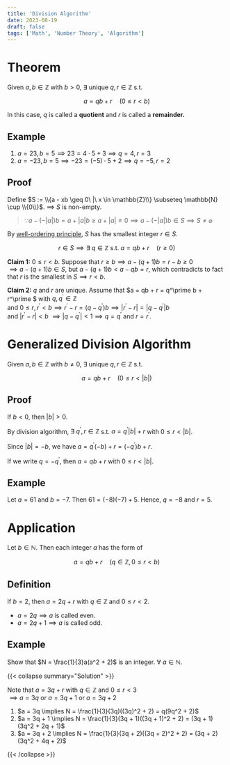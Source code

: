 ```yaml
---
title: 'Division Algorithm'
date: 2023-08-19
draft: false
tags: ['Math', 'Number Theory', 'Algorithm']
---
```


# Theorem

Given $a, b \in \mathbb{Z}$ with $b > 0$, $\exists$ unique $q, r \in \mathbb{Z}$ s.t.

$$
a = qb + r \quad (0 \leq r < b)
$$

In this case, $q$ is called a **quotient** and $r$ is called a **remainder.**

## Example

1. $a = 23, b = 5 \implies 23 = 4 \cdot 5 + 3 \implies q = 4, r = 3$
2. $a = -23, b = 5 \implies -23 = (-5) \cdot 5 + 2 \implies q = -5, r = 2$

## Proof

Define $S := \\{a - xb \geq 0\ |\ x \in \mathbb{Z}\\} \subseteq \mathbb{N} \cup \\{0\\}$. $\implies$ $S$ is non-empty.

> $\because a - (-|a|)b = a + |a|b \geq a + |a| \geq 0 \implies a - (-|a|)b \in S \implies S \neq \varnothing$

By [well-ordering principle](/posts/number-theory/1/#well-ordering-principle), $S$ has the smallest integer $r \in S$.

$$
r \in S \implies \exists\ q \in \mathbb{Z} \text{ s.t. } a = qb + r \quad (r \geq 0)
$$

**Claim 1:** $0 \leq r < b$. Suppose that $r \geq b \implies a - (q+1)b = r - b \geq 0$  
$\implies a - (q+1)b \in S$, but $a -(q + 1)b < a - qb = r$, which contradicts to fact that $r$ is the smallest in $S \implies r < b$.

**Claim 2:** $q$ and $r$ are unique. Assume that $a = qb + r = q^\prime b + r^\prime $ with $q, q^\prime \in \mathbb{Z}$  
and $0 \leq r, r^\prime < b \implies r^\prime - r = (q - q^\prime)b \implies |r^\prime - r| = |q - q^\prime |b$  
and $|r^\prime - r| < b$ $\implies |q - q^\prime| < 1 \implies q = q^\prime$ and $r = r^\prime$.

# Generalized Division Algorithm

Given $a, b \in \mathbb{Z}$ with $b \neq 0$, $\exists$ unique $q, r \in \mathbb{Z}$ s.t.

$$
a = qb + r \quad (0 \leq r < |b|)
$$

## Proof

If $b < 0$, then $|b| > 0$.

By division algorithm, $\exists\ q^\prime, r \in \mathbb{Z}$ s.t. $a = q^\prime |b| + r$ with $0 \leq r < |b|$.

Since $|b| = -b$, we have $a = q^\prime (-b) + r = (-q^\prime) b + r$.

If we write $q = -q^\prime$, then $a = qb + r$ with $0 \leq r < |b|$.

## Example

Let $a = 61$ and $b = -7$. Then $61 = (-8)(-7) + 5$. Hence, $q = -8$ and $r = 5$.

# Application

Let $b \in \mathbb{N}$. Then each integer $a$ has the form of

$$
a = qb + r \quad (q \in \mathbb{Z}, 0 \leq r < b)
$$

## Definition

If $b = 2$, then $a = 2q + r$ with $q \in \mathbb{Z}$ and $0 \leq r < 2$.

- $a = 2q \implies a$ is called even.
- $a = 2q + 1 \implies a$ is called odd.

## Example

Show that $N = \frac{1}{3}a(a^2 + 2)$ is an integer. $\forall\ a \in \mathbb{N}$.

{{< collapse summary="Solution" >}}

Note that $a = 3q + r$ with $q \in \mathbb{Z}$ and $0 \leq r < 3$   
$\implies a = 3q$ or $a = 3q + 1$ or $a = 3q + 2$

1. $a = 3q \implies N = \frac{1}{3}(3q)((3q)^2 + 2) = q(9q^2 + 2)$
2. $a = 3q + 1 \implies N = \frac{1}{3}(3q + 1)((3q + 1)^2 + 2) = (3q + 1)(3q^2 + 2q + 1)$
3. $a = 3q + 2 \implies N = \frac{1}{3}(3q + 2)((3q + 2)^2 + 2) = (3q + 2)(3q^2 + 4q + 2)$ 

{{< /collapse >}}
